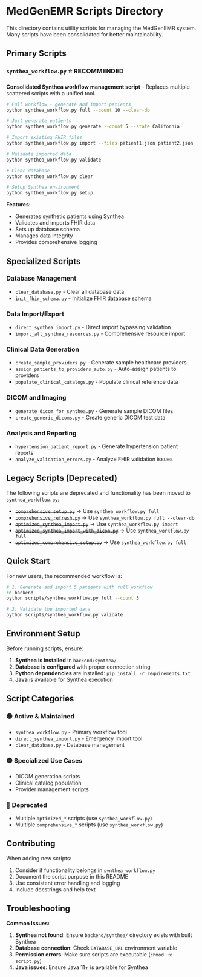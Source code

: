 # MedGenEMR Scripts Directory

This directory contains utility scripts for managing the MedGenEMR system. Many scripts have been consolidated for better maintainability.

## Primary Scripts

### `synthea_workflow.py` ⭐ **RECOMMENDED**
**Consolidated Synthea workflow management script** - Replaces multiple scattered scripts with a unified tool.

```bash
# Full workflow - generate and import patients
python synthea_workflow.py full --count 10 --clear-db

# Just generate patients
python synthea_workflow.py generate --count 5 --state California

# Import existing FHIR files
python synthea_workflow.py import --files patient1.json patient2.json

# Validate imported data
python synthea_workflow.py validate

# Clear database
python synthea_workflow.py clear

# Setup Synthea environment
python synthea_workflow.py setup
```

**Features:**
- Generates synthetic patients using Synthea
- Validates and imports FHIR data
- Sets up database schema
- Manages data integrity
- Provides comprehensive logging

## Specialized Scripts

### Database Management
- `clear_database.py` - Clear all database data
- `init_fhir_schema.py` - Initialize FHIR database schema

### Data Import/Export
- `direct_synthea_import.py` - Direct import bypassing validation
- `import_all_synthea_resources.py` - Comprehensive resource import

### Clinical Data Generation
- `create_sample_providers.py` - Generate sample healthcare providers
- `assign_patients_to_providers_auto.py` - Auto-assign patients to providers
- `populate_clinical_catalogs.py` - Populate clinical reference data

### DICOM and Imaging
- `generate_dicom_for_synthea.py` - Generate sample DICOM files
- `create_generic_dicoms.py` - Create generic DICOM test data

### Analysis and Reporting
- `hypertension_patient_report.py` - Generate hypertension patient reports
- `analyze_validation_errors.py` - Analyze FHIR validation issues

## Legacy Scripts (Deprecated)

The following scripts are deprecated and functionality has been moved to `synthea_workflow.py`:

- ~~`comprehensive_setup.py`~~ → Use `synthea_workflow.py full`
- ~~`comprehensive_refresh.py`~~ → Use `synthea_workflow.py full --clear-db`
- ~~`optimized_synthea_import.py`~~ → Use `synthea_workflow.py import`
- ~~`optimized_synthea_import_with_dicom.py`~~ → Use `synthea_workflow.py full`
- ~~`optimized_comprehensive_setup.py`~~ → Use `synthea_workflow.py full`

## Quick Start

For new users, the recommended workflow is:

```bash
# 1. Generate and import 5 patients with full workflow
cd backend
python scripts/synthea_workflow.py full --count 5

# 2. Validate the imported data
python scripts/synthea_workflow.py validate
```

## Environment Setup

Before running scripts, ensure:

1. **Synthea is installed** in `backend/synthea/`
2. **Database is configured** with proper connection string
3. **Python dependencies** are installed: `pip install -r requirements.txt`
4. **Java** is available for Synthea execution

## Script Categories

### 🟢 **Active & Maintained**
- `synthea_workflow.py` - Primary workflow tool
- `direct_synthea_import.py` - Emergency import tool
- `clear_database.py` - Database management

### 🟡 **Specialized Use Cases**
- DICOM generation scripts
- Clinical catalog population
- Provider management scripts

### 🔴 **Deprecated**
- Multiple `optimized_*` scripts (use `synthea_workflow.py`)
- Multiple `comprehensive_*` scripts (use `synthea_workflow.py`)

## Contributing

When adding new scripts:
1. Consider if functionality belongs in `synthea_workflow.py`
2. Document the script purpose in this README
3. Use consistent error handling and logging
4. Include docstrings and help text

## Troubleshooting

**Common Issues:**

1. **Synthea not found**: Ensure `backend/synthea/` directory exists with built Synthea
2. **Database connection**: Check `DATABASE_URL` environment variable
3. **Permission errors**: Make sure scripts are executable (`chmod +x script.py`)
4. **Java issues**: Ensure Java 11+ is available for Synthea